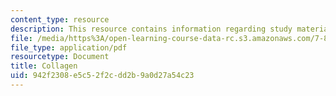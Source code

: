 ```yaml
---
content_type: resource
description: This resource contains information regarding study materials.
file: /media/https%3A/open-learning-course-data-rc.s3.amazonaws.com/7-88j-protein-folding-and-human-disease-spring-2015/942f2308e5c52f2cdd2b9a0d27a54c23_MIT7_88JS15_Collagen.pdf
file_type: application/pdf
resourcetype: Document
title: Collagen
uid: 942f2308-e5c5-2f2c-dd2b-9a0d27a54c23
---
```


